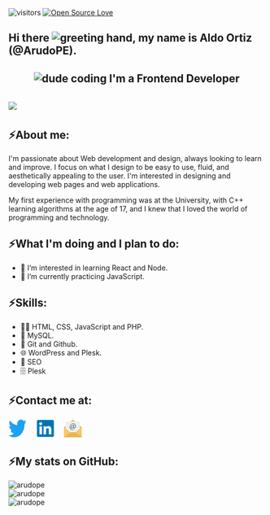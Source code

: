 ![visitors](https://visitor-badge.glitch.me/badge?page_id=arudope) [![Open Source Love](https://badges.frapsoft.com/os/v1/open-source.svg?v=103)](https://github.com/ellerbrock/open-source-badges/)
## Hi there <img src="https://camo.githubusercontent.com/e8e7b06ecf583bc040eb60e44eb5b8e0ecc5421320a92929ce21522dbc34c891/68747470733a2f2f6d656469612e67697068792e636f6d2f6d656469612f6876524a434c467a6361737252346961377a2f67697068792e676966" alt="greeting hand" width="40px">, my name is Aldo Ortiz (@ArudoPE).
<h2 align="center"><img src="https://raw.githubusercontent.com/TheDudeThatCode/TheDudeThatCode/master/Assets/Developer.gif" alt="dude coding" width="40px"> I'm a Frontend Developer<h2> 
<div><img src="https://i.imgur.com/gmuwgwk.jpg" alt"Aldo Ortiz Github Header Image"></div>

## ⚡About me:
  I'm passionate about Web development and design, always looking to learn and improve.
I focus on what I design to be easy to use, fluid, and aesthetically appealing to the user. I'm interested in designing and developing web pages and web applications.

My first experience with programming was at the University, with C++ learning algorithms at the age of 17, and I knew that I loved the world of programming and technology.

## ⚡What I'm doing and I plan to do:
- 👀 I’m interested in learning React and Node.
- 🎯 I’m currently practicing JavaScript.

## ⚡Skills:
- 👨‍💻 HTML, CSS, JavaScript and PHP.
- 💽 MySQL.
- 📝 Git and Github.
- 🌐 WordPress and Plesk.
- 🔎 SEO
- 🗄️ Plesk
  
## ⚡Contact me at:
<div>
  <a href="https://twitter.com/_Aortizparodi" target="_blank"> <img src="https://github.com/devicons/devicon/raw/master/icons/twitter/twitter-original.svg" alt="twitter" width="35" height="35"/></a>
  &nbsp;
  &nbsp;
  <a href="www.linkedin.com/in/aldo-miguel-ortiz-parodi" target="_blank"> <img src="https://github.com/devicons/devicon/raw/master/icons/linkedin/linkedin-original.svg" alt="linkedin" width="35" height="35"/></a>
  &nbsp;
  &nbsp;
    <a href="mailto:aortizparodi@gmail.com" target="_blank"> <img src="./assets/img/email.png" alt="email" width="35" height="35"/></a>
</div>

## ⚡My stats on GitHub:

<div><img src="https://github-readme-streak-stats.herokuapp.com/?user=arudope&theme=dracula" alt="arudope"</div>
&nbsp;
<div><img src="https://github-readme-stats.vercel.app/api?username=arudope&show_icons=true&locale=en&theme=dracula" alt="arudope"></div>
<div><img src="https://github-readme-stats.vercel.app/api/top-langs?username=arudope&show_icons=true&locale=en&layout=compact&theme=dracula" alt="arudope"></div>
&nbsp;
